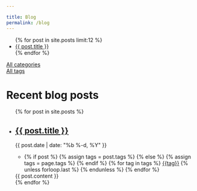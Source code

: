 ```yaml
---

title: Blog
permalink: /blog
---
```


<div class="blog__container">


<div class="blog__sidebar">
<ul>
  {% for post in site.posts limit:12 %}
  <li><a href="{{ post.url }}" class="post-preview">{{ post.title }}</a></li>
  {% endfor %}
</ul>


<a href="/blog/categories">All categories</a><br>
<a href="/blog/tags">All tags</a>
</div>
<div class="blog__content">
<h1>Recent blog posts</h1>
  <ul>
  {% for post in site.posts %}
  <li class="blog__post">
   <h2><a href="{{ post.url }}">{{ post.title }}</a></h2>
  <div class="post-date">{{ post.date | date: "%b %-d, %Y" }}</div>
   <div class="post__tags">
   <ul><li>
    {% if post %}
      {% assign tags = post.tags %}
    {% else %}
      {% assign tags = page.tags %}
    {% endif %}
    {% for tag in tags %}
      <a href="/blog/tags/{{tag|slugize}}">{{tag}}</a>
      {% unless forloop.last %}&nbsp;{% endunless %}
    {% endfor %}
    </li>
    </ul>
    </div>
   
   <div class="post__content">{{ post.content }}</div>  </li>
  {% endfor %}
  </ul>

</div>
</div>